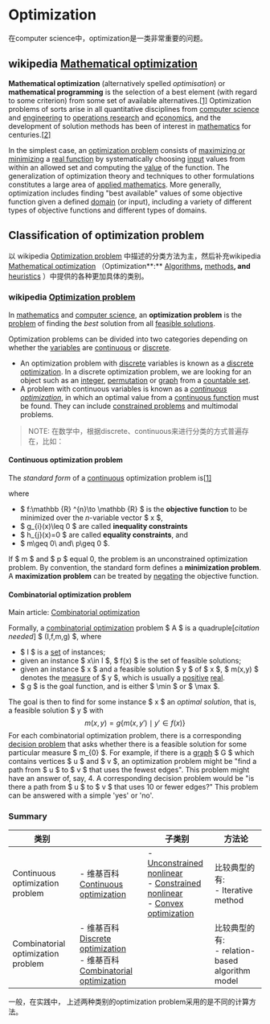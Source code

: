 # Optimization

在computer science中，optimization是一类非常重要的问题。

## wikipedia [Mathematical optimization](https://en.wikipedia.org/wiki/Mathematical_optimization)

**Mathematical optimization** (alternatively spelled *optimisation*) or **mathematical programming** is the selection of a best element (with regard to some criterion) from some set of available alternatives.[[1\]](https://en.wikipedia.org/wiki/Mathematical_optimization#cite_note-1) Optimization problems of sorts arise in all quantitative disciplines from [computer science](https://en.wikipedia.org/wiki/Computer_science) and [engineering](https://en.wikipedia.org/wiki/Engineering) to [operations research](https://en.wikipedia.org/wiki/Operations_research) and [economics](https://en.wikipedia.org/wiki/Economics), and the development of solution methods has been of interest in [mathematics](https://en.wikipedia.org/wiki/Mathematics) for centuries.[[2\]](https://en.wikipedia.org/wiki/Mathematical_optimization#cite_note-2)

In the simplest case, an [optimization problem](https://en.wikipedia.org/wiki/Optimization_problem) consists of [maximizing or minimizing](https://en.wikipedia.org/wiki/Maxima_and_minima) a [real function](https://en.wikipedia.org/wiki/Function_of_a_real_variable) by systematically choosing [input](https://en.wikipedia.org/wiki/Argument_of_a_function) values from within an allowed set and computing the [value](https://en.wikipedia.org/wiki/Value_(mathematics)) of the function. The generalization of optimization theory and techniques to other formulations constitutes a large area of [applied mathematics](https://en.wikipedia.org/wiki/Applied_mathematics). More generally, optimization includes finding "best available" values of some objective function given a defined [domain](https://en.wikipedia.org/wiki/Domain_of_a_function) (or input), including a variety of different types of objective functions and different types of domains.



## Classification of optimization problem

以 wikipedia [Optimization problem](https://en.wikipedia.org/wiki/Optimization_problem) 中描述的分类方法为主，然后补充wikipedia [Mathematical optimization](https://en.wikipedia.org/wiki/Mathematical_optimization) （Optimization**:** [Algorithms](https://en.wikipedia.org/wiki/Optimization_algorithm)**,** [methods](https://en.wikipedia.org/wiki/Iterative_method)**, and** [heuristics](https://en.wikipedia.org/wiki/Heuristic_algorithm) ）中提供的各种更加具体的类别。

### wikipedia [Optimization problem](https://en.wikipedia.org/wiki/Optimization_problem) 

In [mathematics](https://en.wikipedia.org/wiki/Mathematics) and [computer science](https://en.wikipedia.org/wiki/Computer_science), an **optimization problem** is the [problem](https://en.wikipedia.org/wiki/Computational_problem) of finding the *best* solution from all [feasible solutions](https://en.wikipedia.org/wiki/Feasible_solution). 

Optimization problems can be divided into two categories depending on whether the [variables](https://en.wikipedia.org/wiki/Variable_(mathematics)) are [continuous](https://en.wikipedia.org/wiki/Continuous_variable) or [discrete](https://en.wikipedia.org/wiki/Discrete_variable). 

- An optimization problem with [discrete](https://en.wikipedia.org/wiki/Discrete_mathematics) variables is known as a [discrete optimization](https://en.wikipedia.org/wiki/Discrete_optimization). In a discrete optimization problem, we are looking for an object such as an [integer](https://en.wikipedia.org/wiki/Integer), [permutation](https://en.wikipedia.org/wiki/Permutation) or [graph](https://en.wikipedia.org/wiki/Graph_(discrete_mathematics)) from a [countable set](https://en.wikipedia.org/wiki/Countable_set). 
- A problem with continuous variables is known as a *[continuous optimization](https://en.wikipedia.org/wiki/Continuous_optimization)*, in which an optimal value from a [continuous function](https://en.wikipedia.org/wiki/Continuous_function) must be found. They can include [constrained problems](https://en.wikipedia.org/wiki/Constrained_optimization) and multimodal problems.

> NOTE: 在数学中，根据discrete、continuous来进行分类的方式普遍存在，比如：
>
> 

#### Continuous optimization problem

The *standard form* of a [continuous](https://en.wikipedia.org/wiki/Continuity_(mathematics)) optimization problem is[[1\]](https://en.wikipedia.org/wiki/Optimization_problem#cite_note-1)

where

- $ f:\mathbb {R} ^{n}\to \mathbb {R} $ is the **objective function** to be minimized over the *n*-variable vector $ x $,
- $ g_{i}(x)\leq 0 $ are called **inequality constraints**
- $ h_{j}(x)=0 $ are called **equality constraints**, and
- $ m\geq 0\ and\ p\geq 0 $.

If $ m $ and $ p $ equal 0, the problem is an unconstrained optimization problem. By convention, the standard form defines a **minimization problem**. A **maximization problem** can be treated by [negating](https://en.wikipedia.org/wiki/Additive_inverse) the objective function.

#### Combinatorial optimization problem

Main article: [Combinatorial optimization](https://en.wikipedia.org/wiki/Combinatorial_optimization)

Formally, a [combinatorial optimization](https://en.wikipedia.org/wiki/Combinatorial_optimization) problem $ A $ is a quadruple[*citation needed*] $ (I,f,m,g) $, where

- $ I $ is a [set](https://en.wikipedia.org/wiki/Set_(mathematics)) of instances;
- given an instance $ x\in I $, $ f(x) $ is the set of feasible solutions;
- given an instance $ x $ and a feasible solution $ y $ of $ x $, $ m(x,y) $ denotes the [measure](https://en.wikipedia.org/wiki/Measure_(mathematics)) of $ y $, which is usually a [positive](https://en.wikipedia.org/wiki/Positive_(mathematics)) [real](https://en.wikipedia.org/wiki/Real_number).
- $ g $ is the goal function, and is either $ \min $ or $ \max $.

The goal is then to find for some instance $ x $ an *optimal solution*, that is, a feasible solution $ y $ with
$$
m(x,y)=g{\bigl \{}m(x,y')\mid y'\in f(x){\bigr \}}
$$
For each combinatorial optimization problem, there is a corresponding [decision problem](https://en.wikipedia.org/wiki/Decision_problem) that asks whether there is a feasible solution for some particular measure $ m_{0} $. For example, if there is a [graph](https://en.wikipedia.org/wiki/Graph_(discrete_mathematics)) $ G $ which contains vertices $ u $ and $ v $, an optimization problem might be "find a path from $ u $ to $ v $ that uses the fewest edges". This problem might have an answer of, say, 4. A corresponding decision problem would be "is there a path from $ u $ to $ v $ that uses 10 or fewer edges?" This problem can be answered with a simple 'yes' or 'no'.



### Summary

| 类别                               |                                                              | 子类别                                                       | 方法论                                             |
| ---------------------------------- | ------------------------------------------------------------ | ------------------------------------------------------------ | -------------------------------------------------- |
| Continuous optimization problem    | - 维基百科 [Continuous optimization](https://en.wikipedia.org/wiki/Continuous_optimization) | - [Unconstrained nonlinear](https://en.wikipedia.org/wiki/Nonlinear_programming) <br>- [Constrained nonlinear](https://en.wikipedia.org/wiki/Nonlinear_programming) <br>- [Convex optimization](https://en.wikipedia.org/wiki/Convex_optimization) <br> | 比较典型的有: <br/>- Iterative method              |
| Combinatorial optimization problem | - 维基百科 [Discrete optimization](https://en.wikipedia.org/wiki/Discrete_optimization) <br>- 维基百科 [Combinatorial optimization](https://en.wikipedia.org/wiki/Combinatorial_optimization) |                                                              | 比较典型的有: <br>- relation-based algorithm model |

一般，在实践中， 上述两种类别的optimization problem采用的是不同的计算方法。